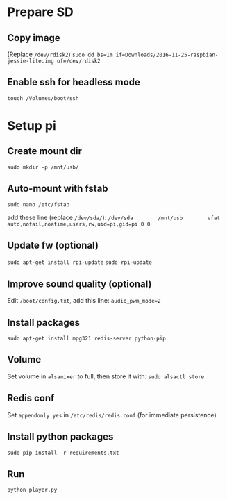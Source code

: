 # Prepare SD

## Copy image 

(Replace `/dev/rdisk2`)
`sudo dd bs=1m if=Downloads/2016-11-25-raspbian-jessie-lite.img of=/dev/rdisk2`

## Enable ssh for headless mode

`touch /Volumes/boot/ssh`


# Setup pi

## Create mount dir

`sudo mkdir -p /mnt/usb/`

## Auto-mount with fstab

`sudo nano /etc/fstab`

add these line (replace `/dev/sda/`):
`/dev/sda        /mnt/usb        vfat    auto,nofail,noatime,users,rw,uid=pi,gid=pi 0 0`


## Update fw (optional)
`sudo apt-get install rpi-update`
`sudo rpi-update`

## Improve sound quality (optional)
Edit `/boot/config.txt`, add this line:
`audio_pwm_mode=2`


## Install packages
`sudo apt-get install mpg321 redis-server python-pip`


## Volume
Set volume in `alsamixer` to full, then store it with:
`sudo alsactl store`


## Redis conf
Set `appendonly yes` in `/etc/redis/redis.conf` (for immediate persistence)


## Install python packages
`sudo pip install -r requirements.txt`

## Run
`python player.py`
